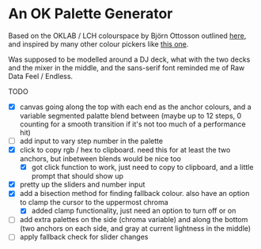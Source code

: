 # An OK Palette Generator 

Based on the OKLAB / LCH colourspace by Björn Ottosson outlined [here](https://bottosson.github.io/posts/oklab/), and inspired by many other colour pickers like [this one](https://oklch.com/). 

Was supposed to be modelled around a DJ deck, what with the two decks and the mixer in the middle, and the sans-serif font reminded me of Raw Data Feel / Endless. 

TODO
- [x] canvas going along the top with each end as the anchor colours, and a variable segmented palatte blend between (maybe up to 12 steps, 0 counting for a smooth transition if it's not too much of a performance hit)
- [ ] add input to vary step number in the palette
- [x] click to copy rgb / hex to clipboard. need this for at least the two anchors, but inbetween blends would be nice too
  - [x] got click function to work, just need to copy to clipboard, and a little prompt that should show up
- [x] pretty up the sliders and number input
- [x] add a bisection method for finding fallback colour. also have an option to clamp the cursor to the uppermost chroma
  - [x] added clamp functionality, just need an option to turn off or on
- [ ] add extra palettes on the side (chroma variable) and along the bottom (two anchors on each side, and gray at current lightness in the middle)
- [ ] apply fallback check for slider changes